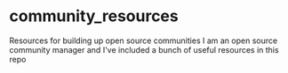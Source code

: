 # community_resources
Resources for building up open source communities
I am an open source community manager and I've included a bunch of useful resources in this repo

